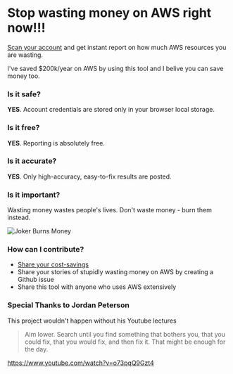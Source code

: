 # Stop wasting money on AWS right now!!!
[Scan your account](https://gladkikhartem.github.io/stop-aws-money-wasting/) and get instant report on how much AWS resources you are wasting.

I've saved $200k/year on AWS by using this tool and I belive you can save money too.

### Is it safe?
**YES**. Account credentials are stored only in your browser local storage.

### Is it free?
**YES**. Reporting is absolutely free.

### Is it accurate?
**YES**. Only high-accuracy, easy-to-fix results are posted.

### Is it important?
Wasting money wastes people's lives. Don't waste money - burn them instead.

![Joker Burns Money](https://storage.googleapis.com/artem_and_co/main-qimg-869a911f3051d6942a7e73509e3b66b5.jpeg)


### How can I contribute?
- [Share your cost-savings](https://docs.google.com/forms/d/e/1FAIpQLSdRy50XmnoqVYMRFfdZ7WCLYcA86u_uhr2gEIXa-9j6_fFZcw/viewform?usp=sf_link)
- Share your stories of stupidly wasting money on AWS by creating a Github issue
- Share this tool with anyone who uses AWS extensively

### Special Thanks to Jordan Peterson
This project wouldn't happen without his Youtube lectures
> Aim lower. Search until you find something that bothers you, that you could fix, that you would fix, and then fix it. That might be enough for the day.

https://www.youtube.com/watch?v=o73pqQ9Gzt4